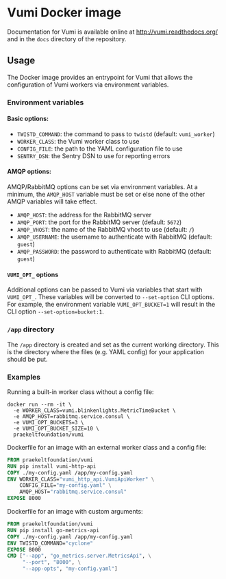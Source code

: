 # Vumi Docker image
Documentation for Vumi is available online at http://vumi.readthedocs.org/ and in the `docs` directory of the repository.

## Usage
The Docker image provides an entrypoint for Vumi that allows the configuration of Vumi workers via environment variables.

### Environment variables
#### Basic options:
* `TWISTD_COMMAND`: the command to pass to `twistd` (default: `vumi_worker`)
* `WORKER_CLASS`: the Vumi worker class to use
* `CONFIG_FILE`: the path to the YAML configuration file to use
* `SENTRY_DSN`: the Sentry DSN to use for reporting errors

#### AMQP options:
AMQP/RabbitMQ options can be set via environment variables. At a minimum, the `AMQP_HOST` variable must be set or else none of the other AMQP variables will take effect.
* `AMQP_HOST`: the address for the RabbitMQ server
* `AMQP_PORT`: the port for the RabbitMQ server (default: `5672`)
* `AMQP_VHOST`: the name of the RabbitMQ vhost to use (default: `/`)
* `AMQP_USERNAME`: the username to authenticate with RabbitMQ (default: `guest`)
* `AMQP_PASSWORD`: the password to authenticate with RabbitMQ (default: `guest`)

#### `VUMI_OPT_` options
Additional options can be passed to Vumi via variables that start with `VUMI_OPT_`. These variables will be converted to `--set-option` CLI options. For example, the environment variable `VUMI_OPT_BUCKET=1` will result in the CLI option `--set-option=bucket:1`.

### `/app` directory
The `/app` directory is created and set as the current working directory. This is the directory where the files (e.g. YAML config) for your application should be put.

### Examples
Running a built-in worker class without a config file:
```shell
docker run --rm -it \
  -e WORKER_CLASS=vumi.blinkenlights.MetricTimeBucket \
  -e AMQP_HOST=rabbitmq.service.consul \
  -e VUMI_OPT_BUCKETS=3 \
  -e VUMI_OPT_BUCKET_SIZE=10 \
  praekeltfoundation/vumi
```

Dockerfile for an image with an external worker class and a config file:
```dockerfile
FROM praekeltfoundation/vumi
RUN pip install vumi-http-api
COPY ./my-config.yaml /app/my-config.yaml
ENV WORKER_CLASS="vumi_http_api.VumiApiWorker" \
    CONFIG_FILE="my-config.yaml" \
    AMQP_HOST="rabbitmq.service.consul"
EXPOSE 8000
```

Dockerfile for an image with custom arguments:
```dockerfile
FROM praekeltfoundation/vumi
RUN pip install go-metrics-api
COPY ./my-config.yaml /app/my-config.yaml
ENV TWISTD_COMMAND="cyclone"
EXPOSE 8000
CMD ["--app", "go_metrics.server.MetricsApi", \
     "--port", "8000", \
     "--app-opts", "my-config.yaml"]
```
